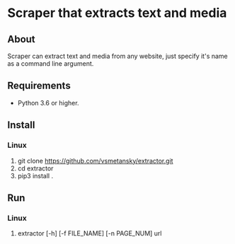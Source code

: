 # Scraper that extracts text and media

## About
Scraper can extract text and media from any website,
just specify it's name as a command line argument.


## Requirements
* Python 3.6 or higher.


## Install
### Linux
1. git clone https://github.com/vsmetansky/extractor.git
1. cd extractor
2. pip3 install .


## Run
### Linux
1. extractor [-h] [-f FILE_NAME] [-n PAGE_NUM] url 